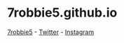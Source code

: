 # 7robbie5.github.io

[7robbie5](https://7robbie5.github.io)  -  [Twitter](https://twitter.com/robhonig) - [Instagram](https://twitter.com/robhonig)
